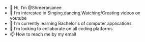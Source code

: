 - 👋 Hi, I’m @Shreeranjanee
- 👀 I’m interested in Singing,dancing,Watching/Creating videos on youtube
- 🌱 I’m currently learning Bachelor's of computer applications
- 💞️ I’m looking to collaborate on all coding platforms
- 📫 How to reach me by my email

<!---
Shreeranjanee/Shreeranjanee is a ✨ special ✨ repository because its `README.md` (this file) appears on your GitHub profile.
You can click the Preview link to take a look at your changes.
--->
